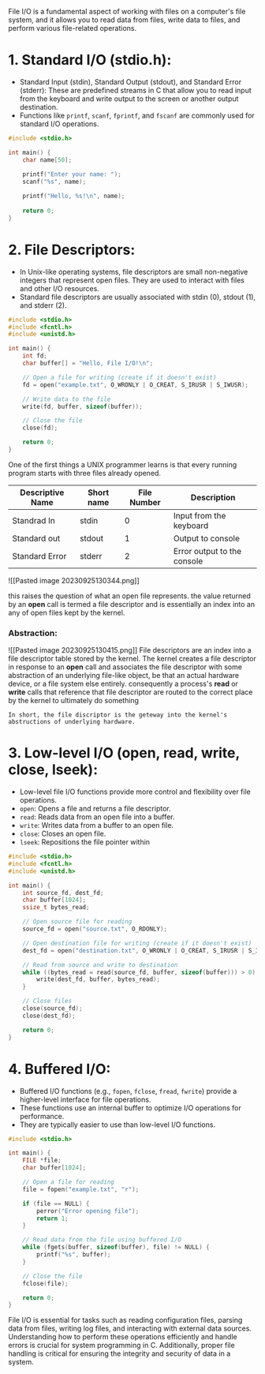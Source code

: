 File I/O is a fundamental aspect of working with files on a computer's file system, and it allows you to read data from files, write data to files, and perform various file-related operations.

# 1. **Standard I/O (stdio.h):**

- Standard Input (stdin), Standard Output (stdout), and Standard Error (stderr): These are predefined streams in C that allow you to read input from the keyboard and write output to the screen or another output destination.
- Functions like `printf`, `scanf`, `fprintf`, and `fscanf` are commonly used for standard I/O operations.
```c
#include <stdio.h>

int main() {
    char name[50];
    
    printf("Enter your name: ");
    scanf("%s", name);

    printf("Hello, %s!\n", name);
    
    return 0;
}
```
# 2. **File Descriptors:**

- In Unix-like operating systems, file descriptors are small non-negative integers that represent open files. They are used to interact with files and other I/O resources.
- Standard file descriptors are usually associated with stdin (0), stdout (1), and stderr (2).

```c
#include <stdio.h>
#include <fcntl.h>
#include <unistd.h>

int main() {
    int fd;
    char buffer[] = "Hello, File I/O!\n";

    // Open a file for writing (create if it doesn't exist)
    fd = open("example.txt", O_WRONLY | O_CREAT, S_IRUSR | S_IWUSR);

    // Write data to the file
    write(fd, buffer, sizeof(buffer));

    // Close the file
    close(fd);

    return 0;
}
```

One of the first things a UNIX programmer learns is that every running program starts with three files already opened.

| Descriptive Name | Short name | File Number | Description |
|-|-|-|-|
| Standrad In | stdin| 0 | Input from the keyboard |
| Standard out| stdout | 1 | Output to console |
| Standard Error | stderr| 2 | Error output to the console|


![[Pasted image 20230925130344.png]]

this raises the question of what an open file represents. the value returned by an **open** call is termed a file descriptor and is essentially an index into an any of open files kept by the kernel.

### Abstraction:

![[Pasted image 20230925130415.png]]
File descriptors are an index into a file descriptor table stored by the kernel. The kernel creates a file descriptor in response to an **open** call and associates the file descriptor with some abstraction of an underlying file-like object, be that an actual hardware device, or a file system else entirely. consequently a process's **read** or **write** calls that reference that file descriptor are routed to the correct place by the kernel to ultimately do something

```
In short, the file discriptor is the geteway into the kernel's abstructions of underlying hardware.
```



# 3. **Low-level I/O (open, read, write, close, lseek):**

- Low-level file I/O functions provide more control and flexibility over file operations.
- `open`: Opens a file and returns a file descriptor.
- `read`: Reads data from an open file into a buffer.
- `write`: Writes data from a buffer to an open file.
- `close`: Closes an open file.
- `lseek`: Repositions the file pointer within

```c
#include <stdio.h>
#include <fcntl.h>
#include <unistd.h>

int main() {
    int source_fd, dest_fd;
    char buffer[1024];
    ssize_t bytes_read;

    // Open source file for reading
    source_fd = open("source.txt", O_RDONLY);

    // Open destination file for writing (create if it doesn't exist)
    dest_fd = open("destination.txt", O_WRONLY | O_CREAT, S_IRUSR | S_IWUSR);

    // Read from source and write to destination
    while ((bytes_read = read(source_fd, buffer, sizeof(buffer))) > 0) {
        write(dest_fd, buffer, bytes_read);
    }

    // Close files
    close(source_fd);
    close(dest_fd);

    return 0;
}
```

# 4. **Buffered I/O:**

- Buffered I/O functions (e.g., `fopen`, `fclose`, `fread`, `fwrite`) provide a higher-level interface for file operations.
- These functions use an internal buffer to optimize I/O operations for performance.
- They are typically easier to use than low-level I/O functions.
```c
#include <stdio.h>

int main() {
    FILE *file;
    char buffer[1024];

    // Open a file for reading
    file = fopen("example.txt", "r");

    if (file == NULL) {
        perror("Error opening file");
        return 1;
    }

    // Read data from the file using buffered I/O
    while (fgets(buffer, sizeof(buffer), file) != NULL) {
        printf("%s", buffer);
    }

    // Close the file
    fclose(file);

    return 0;
}
```

File I/O is essential for tasks such as reading configuration files, parsing data from files, writing log files, and interacting with external data sources. Understanding how to perform these operations efficiently and handle errors is crucial for system programming in C. Additionally, proper file handling is critical for ensuring the integrity and security of data in a system.